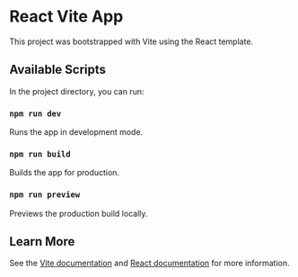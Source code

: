 
# React Vite App

This project was bootstrapped with Vite using the React template.

## Available Scripts

In the project directory, you can run:

### `npm run dev`
Runs the app in development mode.

### `npm run build`
Builds the app for production.

### `npm run preview`
Previews the production build locally.

## Learn More
See the [Vite documentation](https://vitejs.dev/) and [React documentation](https://react.dev/) for more information.
